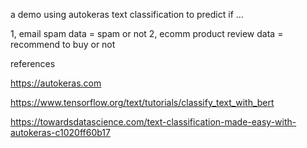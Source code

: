 a demo using autokeras text classification to predict if ...

1, email spam data = spam or not
2, ecomm product review data = recommend to buy or not

references 

https://autokeras.com

https://www.tensorflow.org/text/tutorials/classify_text_with_bert

https://towardsdatascience.com/text-classification-made-easy-with-autokeras-c1020ff60b17



